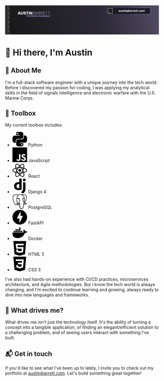 ![Header](images/header.png)
# 👋 Hi there, I'm Austin

## 🚀 About Me
I'm a full-stack software engineer with a unique journey into the tech world. Before I discovered my passion for coding, I was applying my analytical skills in the field of signals intelligence and electronic warfare with the U.S. Marine Corps.

## 🧰 Toolbox
My current toolbox includes:
- ![Python](images/skill_icons/python.svg) Python
- ![JavaScript](images/skill_icons/javascript.svg) JavaScript
- ![React](images/skill_icons/react.svg) React
- ![Django](images/skill_icons/django.svg) Django 4
- ![PostgreSQL](images/skill_icons/postgresql.svg) PostgreSQL
- ![FastAPI](images/skill_icons/fastapi.svg) FastAPI
- ![Docker](images/skill_icons/docker.svg) Docker
- ![HTML](images/skill_icons/html5.svg) HTML 5
- ![CSS](images/skill_icons/css3.svg) CSS 3

I've also had hands-on experience with CI/CD practices, microservices architecture, and Agile methodologies. But I know the tech world is always changing, and I'm excited to continue learning and growing, always ready to dive into new languages and frameworks.

## 🧩 What drives me?
What drives me isn't just the technology itself. It's the ability of turning a concept into a tangible application, of finding an elegant/efficient solution to a challenging problem, and of seeing users interact with something I've built.

## 📬 Get in touch
If you'd like to see what I've been up to lately, I invite you to check out my portfolio at [austinjbarrett.com](https://austinjbarrett.com). Let's build something great together!
